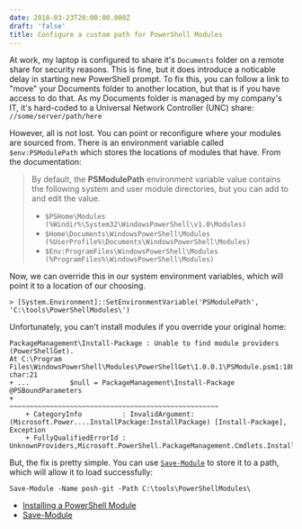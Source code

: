 ```yaml
---
date: 2018-03-23T20:00:00.000Z
draft: 'false'
title: Configure a custom path for PowerShell Modules
---
```

At work, my laptop is configured to share it's `Documents` folder on a remote share for security reasons.  This is fine, but it does introduce a noticable delay in starting new PowerShell prompt.  To fix this, you can follow a link to "move" your Documents folder to another location, but that is if you have access to do that.  As my Documents folder is managed by my company's IT, it's hard-coded to a Universal Network Controller (UNC) share: `//some/server/path/here`

However, all is not lost.  You can point or reconfigure where your modules are sourced from.  There is an environment variable called `$env:PSModulePath` which
stores the locations of modules that have.  From the documentation:

> By default, the **PSModulePath** environment variable value contains the following system and user module directories, but you can add to and edit the value.
>
> * `$PSHome\Modules (%Windir%\System32\WindowsPowerShell\v1.0\Modules)`
> * `$Home\Documents\WindowsPowerShell\Modules (%UserProfile%\Documents\WindowsPowerShell\Modules)`
> * `$Env:ProgramFiles\WindowsPowerShell\Modules (%ProgramFiles%\WindowsPowerShell\Modules)`
>

Now, we can override this in our system environment variables, which will point it to a location of our choosing.

    > [System.Environment]::SetEnvironmentVariable('PSModulePath', 'C:\tools\PowerShellModules\')

Unfortunately, you can't install modules if you override your original home:

```
PackageManagement\Install-Package : Unable to find module providers (PowerShellGet).
At C:\Program Files\WindowsPowerShell\Modules\PowerShellGet\1.0.0.1\PSModule.psm1:1809 char:21
+ ...          $null = PackageManagement\Install-Package @PSBoundParameters
+                      ~~~~~~~~~~~~~~~~~~~~~~~~~~~~~~~~~~~~~~~~~~~~~~~~~~~~
    + CategoryInfo          : InvalidArgument: (Microsoft.Power....InstallPackage:InstallPackage) [Install-Package], Exception
    + FullyQualifiedErrorId : UnknownProviders,Microsoft.PowerShell.PackageManagement.Cmdlets.InstallPackage
```

But, the fix is pretty simple.  You can use [`Save-Module`][2] to store it to a path, which will allow it to load successfully:

```
Save-Module -Name posh-git -Path C:\tools\PowerShellModules\
```

* [Installing a PowerShell Module][1]
* [Save-Module][2]


[1]: https://msdn.microsoft.com/en-us/library/dd878350(v=vs.85).aspx
[2]: https://docs.microsoft.com/en-us/powershell/module/powershellget/save-module?view=powershell-6